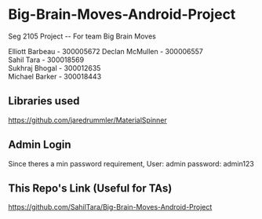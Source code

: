 # Big-Brain-Moves-Android-Project
Seg 2105 Project -- For team Big Brain Moves

Elliott Barbeau - 300005672
Declan McMullen - 300006557  
Sahil Tara - 300018569  
Sukhraj Bhogal - 300012635  
Michael Barker - 300018443  

## Libraries used
https://github.com/jaredrummler/MaterialSpinner
## Admin Login
Since theres a min password requirement,
User: admin
password: admin123

## This Repo's Link (Useful for TAs)
https://github.com/SahilTara/Big-Brain-Moves-Android-Project